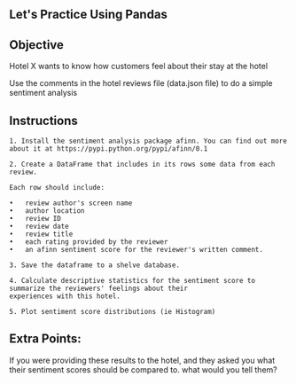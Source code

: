 Let's Practice Using Pandas
---------------------------



Objective
-------------
Hotel X wants to know how customers feel about their stay at the hotel

Use the comments in the hotel reviews file (data.json file) to do a simple sentiment analysis

Instructions
------------
    1. Install the sentiment analysis package afinn. You can find out more about it at https://pypi.python.org/pypi/afinn/0.1

    2. Create a DataFrame that includes in its rows some data from each review.

    Each row should include:

    •	review author's screen name
    •	author location
    •	review ID
    •	review date
    •	review title
    •	each rating provided by the reviewer
    •	an afinn sentiment score for the reviewer's written comment.

    3. Save the dataframe to a shelve database.

    4. Calculate descriptive statistics for the sentiment score to summarize the reviewers' feelings about their
    experiences with this hotel.

    5. Plot sentiment score distributions (ie Histogram)
    
Extra Points:
------------
If you were providing these results to the hotel, and they asked you what their sentiment scores should be compared to.
what would you tell them?
